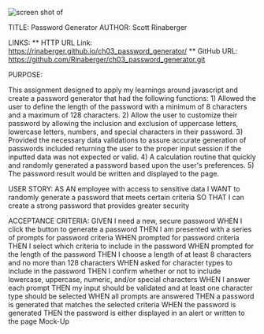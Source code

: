 ![screen shot of ](https://user-images.githubusercontent.com/108424256/182481781-21dd50ba-5617-417c-af4b-1ba3de6e7b3d.png)

TITLE: Password Generator
AUTHOR: Scott Rinaberger

LINKS:
    ** HTTP URL Link: https://rinaberger.github.io/ch03_password_generator/
    ** GitHub URL: https://github.com/Rinaberger/ch03_password_generator.git
    
PURPOSE: 

This assignment designed to apply my learnings around javascript and create a password generator that had the following functions:
    1) Allowed the user to define the length of the password with a minimum of 8 characters and a maximum of 128 characters.
    2) Allow the user to customize their password by allowing the inclusion and exclusion of uppercase letters, lowercase letters, numbers, and special characters in their password. 
    3) Provided the necessary data validations to assure accurate generation of passwords included returning the user to the proper input session  if the inputted data was not expected or valid.
    4) A calculation routine that quickly and randomly generated a password based upon the user's preferences. 
    5) The password result would be written and displayed to the page.


USER STORY:
    AS AN employee with access to sensitive data
    I WANT to randomly generate a password that meets certain criteria
    SO THAT I can create a strong password that provides greater security

ACCEPTANCE CRITERIA:
    GIVEN I need a new, secure password
    WHEN I click the button to generate a password
        THEN I am presented with a series of prompts for password criteria
    WHEN prompted for password criteria
        THEN I select which criteria to include in the password
    WHEN prompted for the length of the password
        THEN I choose a length of at least 8 characters and no more than 128 characters
    WHEN asked for character types to include in the password
        THEN I confirm whether or not to include lowercase, uppercase, numeric, and/or special characters
    WHEN I answer each prompt
        THEN my input should be validated and at least one character type should be selected
    WHEN all prompts are answered
        THEN a password is generated that matches the selected criteria
    WHEN the password is generated
        THEN the password is either displayed in an alert or written to the page Mock-Up


   